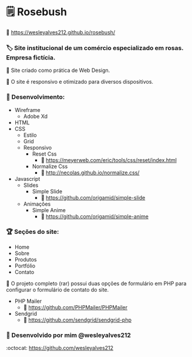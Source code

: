 # :spiral_notepad: Rosebush

:link: https://wesleyalves212.github.io/rosebush/

### :label: Site institucional de um comércio especializado em rosas. Empresa fictícia.

:page_facing_up: Site criado como prática de Web Design.

:page_facing_up: O site é responsivo e otimizado para diversos dispositivos.

### :pushpin:	Desenvolvimento: 

* Wireframe
  * Adobe Xd 
* HTML
* CSS
  * Estilo
  * Grid
  * Responsivo
    * Reset Css
      * :link: https://meyerweb.com/eric/tools/css/reset/index.html
    * Normalize Css
      * :link: http://necolas.github.io/normalize.css/  
* Javascript
  * Slides
    * Simple Slide
      * :link: https://github.com/origamid/simple-slide
   * Animações
     * Simple Anime 
       * :link: https://github.com/origamid/simple-anime     

### :trophy:  Seções do site:

* Home
* Sobre
* Produtos
* Portfólio
* Contato
  
:page_facing_up: O projeto completo (rar) possui duas opções de formulário em PHP para configurar o formulário de contato do site.
* PHP Mailer
  * :link: https://github.com/PHPMailer/PHPMailer
 * Sendgrid
   * :link: https://github.com/sendgrid/sendgrid-php
  
### :construction:	Desenvolvido por mim @wesleyalves212
:octocat:	https://github.com/wesleyalves212
